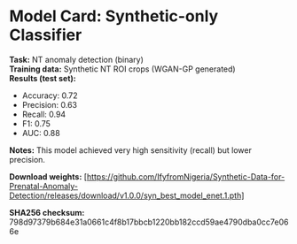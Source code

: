 # Model Card: Synthetic-only Classifier

**Task:** NT anomaly detection (binary)  
**Training data:** Synthetic NT ROI crops (WGAN-GP generated)  
**Results (test set):**  
- Accuracy: 0.72  
- Precision: 0.63  
- Recall: 0.94  
- F1: 0.75  
- AUC: 0.88  

**Notes:** This model achieved very high sensitivity (recall) but lower precision.  

**Download weights:** [https://github.com/IfyfromNigeria/Synthetic-Data-for-Prenatal-Anomaly-Detection/releases/download/v1.0.0/syn_best_model_enet.1.pth]

**SHA256 checksum:**
798d97379b684e31a0661c4f8b17bbcb1220bb182ccd59ae4790dba0cc7e066e

